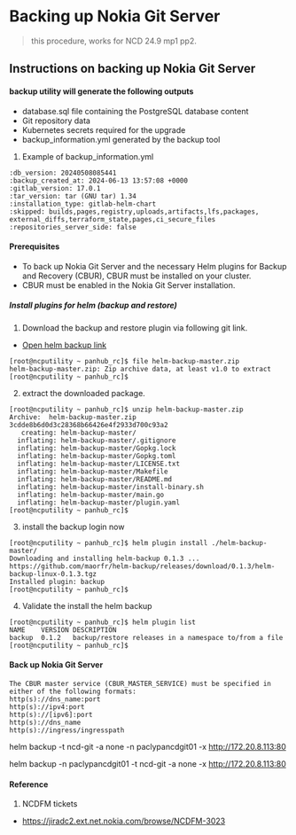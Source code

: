 # Backing up Nokia Git Server
> this procedure, works for NCD 24.9 mp1 pp2. 


## Instructions on backing up Nokia Git Server


#### backup utility will generate the following outputs

* database.sql file containing the PostgreSQL database content
* Git repository data
* Kubernetes secrets required for the upgrade
* backup_information.yml generated by the backup tool

1. Example of backup_information.yml

```
:db_version: 20240508085441
:backup_created_at: 2024-06-13 13:57:08 +0000
:gitlab_version: 17.0.1
:tar_version: tar (GNU tar) 1.34
:installation_type: gitlab-helm-chart
:skipped: builds,pages,registry,uploads,artifacts,lfs,packages,
external_diffs,terraform_state,pages,ci_secure_files
:repositories_server_side: false
```



#### Prerequisites

* To back up Nokia Git Server and the necessary Helm plugins for Backup and Recovery (CBUR), CBUR must be installed on your cluster.
* CBUR must be enabled in the Nokia Git Server installation.

##### Install plugins for helm (backup and restore)

1.  Download the backup and restore plugin via following git link. 

* [Open helm backup link](https://github.com/maorfr/helm-backup)

```
[root@ncputility ~ panhub_rc]$ file helm-backup-master.zip
helm-backup-master.zip: Zip archive data, at least v1.0 to extract
[root@ncputility ~ panhub_rc]$
```

2. extract the downloaded package. 

```
[root@ncputility ~ panhub_rc]$ unzip helm-backup-master.zip
Archive:  helm-backup-master.zip
3cdde8b6d0d3c28368b66426e4f2933d700c93a2
   creating: helm-backup-master/
  inflating: helm-backup-master/.gitignore
  inflating: helm-backup-master/Gopkg.lock
  inflating: helm-backup-master/Gopkg.toml
  inflating: helm-backup-master/LICENSE.txt
  inflating: helm-backup-master/Makefile
  inflating: helm-backup-master/README.md
  inflating: helm-backup-master/install-binary.sh
  inflating: helm-backup-master/main.go
  inflating: helm-backup-master/plugin.yaml
[root@ncputility ~ panhub_rc]$

```
3. install the backup login now 

```
[root@ncputility ~ panhub_rc]$ helm plugin install ./helm-backup-master/
Downloading and installing helm-backup 0.1.3 ...
https://github.com/maorfr/helm-backup/releases/download/0.1.3/helm-backup-linux-0.1.3.tgz
Installed plugin: backup
[root@ncputility ~ panhub_rc]$

```

4. Validate the install the helm backup

```
[root@ncputility ~ panhub_rc]$ helm plugin list
NAME    VERSION DESCRIPTION
backup  0.1.2   backup/restore releases in a namespace to/from a file
[root@ncputility ~ panhub_rc]$

```

#### Back up Nokia Git Server

```
The CBUR master service (CBUR_MASTER_SERVICE) must be specified in either of the following formats:
http(s)://dns_name:port
http(s)://ipv4:port
http(s)://[ipv6]:port
http(s)://dns_name
http(s)://ingress/ingresspath
```

helm backup -t ncd-git -a none -n paclypancdgit01 -x http://172.20.8.113:80

helm backup -n paclypancdgit01 -t ncd-git -a none -x http://172.20.8.113:80




#### Reference 

1.  NCDFM tickets
* https://jiradc2.ext.net.nokia.com/browse/NCDFM-3023